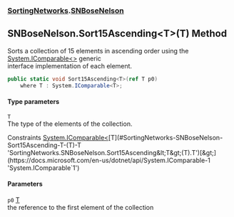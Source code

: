 ### [SortingNetworks](./SortingNetworks.md 'SortingNetworks').[SNBoseNelson](./SortingNetworks-SNBoseNelson.md 'SortingNetworks.SNBoseNelson')
## SNBoseNelson.Sort15Ascending&lt;T&gt;(T) Method
Sorts a collection of 15 elements in ascending order using the [System.IComparable&lt;&gt;](https://docs.microsoft.com/en-us/dotnet/api/System.IComparable-1 'System.IComparable`1') generic  
interface implementation of each element.  
```csharp
public static void Sort15Ascending<T>(ref T p0)
    where T : System.IComparable<T>;
```
#### Type parameters
<a name='SortingNetworks-SNBoseNelson-Sort15Ascending-T-(T)-T'></a>
`T`  
The type of the elements of the collection.  

Constraints [System.IComparable&lt;](https://docs.microsoft.com/en-us/dotnet/api/System.IComparable-1 'System.IComparable`1')[T](#SortingNetworks-SNBoseNelson-Sort15Ascending-T-(T)-T 'SortingNetworks.SNBoseNelson.Sort15Ascending&lt;T&gt;(T).T')[&gt;](https://docs.microsoft.com/en-us/dotnet/api/System.IComparable-1 'System.IComparable`1')  
  
#### Parameters
<a name='SortingNetworks-SNBoseNelson-Sort15Ascending-T-(T)-p0'></a>
`p0` [T](#SortingNetworks-SNBoseNelson-Sort15Ascending-T-(T)-T 'SortingNetworks.SNBoseNelson.Sort15Ascending&lt;T&gt;(T).T')  
the reference to the first element of the collection  
  
